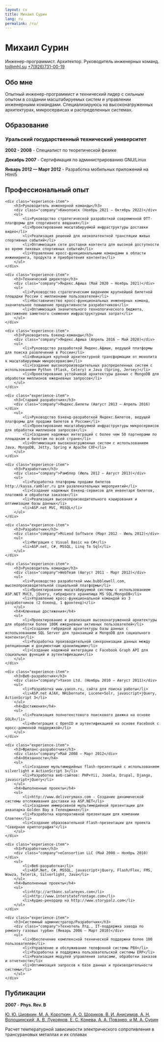 ```yaml
---
layout: cv
title: Михаил Сурин
lang: ru
permalink: /ru/
---
```


<div class="header">
    <h1>Михаил Сурин</h1>
    <div class="subtitle">Инженер-программист. Архитектор. Руководитель инженерных команд.</div>
    <div id="webaddress">
        <a href="mailto:to@mhl.su">to@mhl.su</a>
        <a href="https://mhl.su">+7(926)731-00-19</a>
    </div>
</div>

<div class="section">
    <h2>Обо мне</h2>
    <p>Опытный инженер-программист и технический лидер с сильным опытом в создании масштабируемых систем и управлении инженерными командами. Специализируюсь на высоконагруженных архитектурах, микросервисах и распределенных системах.</p>
</div>

<div class="section">
    <h2>Образование</h2>
    <div class="experience-item">
        <h3>Уральский государственный технический университет</h3>
        <p><strong>2002 - 2008</strong> - Специалист по теоретической физике</p>
        <p><strong>Декабрь 2007</strong> - Сертификация по администрированию GNU/Linux</p>
        <p><strong>Январь 2012 — Март 2012</strong> - Разработка мобильных приложений на Html5</p>
    </div>
</div>

<div class="section">
    <h2>Профессиональный опыт</h2>
    
    <div class="experience-item">
        <h3>Руководитель инженерной команды</h3>
        <div class="company">Кинопоиск (Ноябрь 2021 — Октябрь 2022)</div>
        <ul>
            <li>Руководство стратегической разработкой современной OTT-платформы для спортивного вещания</li>
            <li>Проектирование масштабируемой инфраструктуры доставки видео</li>
            <li>Реализация решений для низколатентной трансляции живых спортивных событий</li>
            <li>Оптимизация сети доставки контента для высокой доступности во время пиковых спортивных событий</li>
            <li>Управление кросс-функциональными командами в области инжиниринга, продукта и приобретения контента</li>
        </ul>
    </div>

    <div class="experience-item">
        <h3>Технический директор</h3>
        <div class="company">Яндекс.Афиша (Май 2020 — Ноябрь 2021)</div>
        <ul>
            <li>Руководство стратегическим видением крупнейшей билетной площадки России с миллионами пользователей</li>
            <li>Наставничество кросс-функциональных инженерных команд, значительное повышение продуктивности разработчиков</li>
            <li>Оптимизация значительного технологического бюджета, достижение заметного снижения инфраструктурных затрат</li>
        </ul>
    </div>

    <div class="experience-item">
        <h3>Руководитель бэкенд-команды</h3>
        <div class="company">Яндекс.Афиша (Апрель 2016 — Май 2020)</div>
        <ul>
            <li>Руководство разработкой Яндекс.Афиши, ведущей платформы для поиска развлечений в России</li>
            <li>Инициация крупной архитектурной трансформации от монолита к масштабируемым микросервисам</li>
            <li>Создание высокопроизводительных распределенных систем с использованием Python (Flask, Celery) и Java (Spring, Jersey)</li>
            <li>Проектирование устойчивой архитектуры данных с MongoDB для обработки миллионов ежедневных запросов</li>
        </ul>
    </div>

    <div class="experience-item">
        <h3>Старший разработчик</h3>
        <div class="company">Яндекс.Билеты (Август 2013 — Апрель 2016)</div>
        <ul>
            <li>Руководство бэкенд-разработкой Яндекс.Билетов, ведущей платформы для продажи билетов в России</li>
            <li>Проектирование масштабируемой инфраструктуры микросервисов для обработки миллионов запросов</li>
            <li>Создание надежных интеграций с более чем 50 партнерами по площадкам и билетам по всей стране</li>
            <li>Оптимизация высоконагруженных систем с использованием Java, MongoDB, Jetty, Spring и Apache CXF</li>
        </ul>
    </div>

    <div class="experience-item">
        <h3>Разработчик</h3>
        <div class="company">Рамблер (Июль 2012 — Август 2013)</div>
        <ul>
            <li>Разработка платформы продажи билетов http://kassa.rambler.ru для развлекательных мероприятий</li>
            <li>Создание надежных бэкенд-сервисов для инвентаря билетов, платежей и обработки заказов</li>
            <li>Реализация высокопроизводительного кэширования и оптимизации базы данных</li>
            <li>ASP.net MVC, MSSQL</li>
        </ul>
    </div>

    <div class="experience-item">
        <h3>Разработчик</h3>
        <div class="company">McLeod Software (Март 2012 - Июль 2012)</div>
        <ul>
            <li>Миграция с Visual Basic на C#</li>
            <li>ASP.net, C#, MSSQL, Linq To Sql</li>
        </ul>
    </div>

    <div class="experience-item">
        <h3>Руководитель команды</h3>
        <div class="company">WebTeam (Август 2011 - Март 2012)</div>
        <ul>
            <li>Руководство разработкой www.bubblewell.com, высокопроизводительной социальной платформы</li>
            <li>Проектирование масштабируемой системы с использованием ASP.NET MVC3, jQuery, гибридного хранилища MS SQL/MongoDB</li>
            <li>Управление кросс-функциональной командой из 3 разработчиков (2 бэкенд, 1 фронтенд)</li>
        </ul>
        <h4>Ключевые достижения</h4>
        <ul>
            <li>Проектирование и реализация высоконагруженной архитектуры для обработки более 100K ежедневных активных пользователей</li>
            <li>Создание гибридной архитектуры базы данных с использованием SQL Server для транзакций и MongoDB для социального контента</li>
            <li>Разработка производительной синхронизации данных между реляционным и документным хранилищами</li>
            <li>Создание надежной интеграции с Facebook Graph API для социальных функций и аутентификации</li>
        </ul>
    </div>

    <div class="experience-item">
        <h3>Веб-разработчик</h3>
        <div class="company">Yaxon Ltd. (Ноябрь 2010 — Август 2011)</div>
        <ul>
            <li>Разработка www.yaxon.ru, сайта для поиска работы</li>
            <li>ASP.net AJAX, NHibernate, Lucene+Solr, javascript+jQuery, ActionScript 3</li>
        </ul>
        <h4>Достижения</h4>
        <ul>
            <li>Реализация полнотекстового поискового движка на основе SOLR</li>
            <li>Интеграция с OpenID и аутентификацией на основе Facebook с кросс-доменной поддержкой</li>
        </ul>
    </div>

    <div class="experience-item">
        <h3>Фриланс-разработчик</h3>
        <div class="company">Май 2008 — Март 2012</div>
        <h4>Обязанности</h4>
        <ul>
            <li>Создание мультимедийных flash-презентаций с использованием silverlight и ActionScript 3</li>
            <li>Разработка веб-сайтов: PHP+Yii, Joomla, Drupal, Django, javascript+jQuery</li>
        </ul>
        <h4>Выполненные проекты</h4>
        <ul>
            <li>http://www.deliverymaxx.com - Создание динамической системы отслеживания доставки на ASP.NET</li>
            <li>Создание иммерсивной мультимедийной презентации для аквапарка Golden Bay в Геленджике</li>
            <li>Разработка корпоративной презентации для компании Славтек</li>
            <li>Создание образовательной Flash-презентации для проекта "Северная криптография"</li>
        </ul>
    </div>

    <div class="experience-item">
        <h3>Разработчик</h3>
        <div class="company">eConsortian LLC (Май 2008 — Ноябрь 2010)</div>
        <ul>
            <li>Веб-разработка</li>
            <li>ASP.Net, C#, MSSQL, javascript+jQuery, Flash/Flex, FMS, Wowza, Telerik, Silverlight, Java</li>
        </ul>
        <h4>Выполненные проекты</h4>
        <ul>
            <li>http://artbanc.solareyes.com</li>
            <li>http://www.interstatefrontage.com</li>
            <li>Аудио-рекордер на http://www.storypalz.com</li>
        </ul>
    </div>

    <div class="experience-item">
        <h3>Системный администратор/Разработчик</h3>
        <div class="company">Технотель Лтд., IT-поддержка завода по ремонту газовых турбин (Январь 2006 — Март 2010)</div>
        <ul>
            <li>Обеспечение комплексной технической поддержки более 100 пользователей</li>
            <li>Управление и обслуживание телефонной системы PBX</li>
            <li>Разработка и поддержка пользовательской системы ERP</li>
            <li>Реализация модулей управления запасами, обработки заказов и отчетности</li>
            <li>Оптимизация запросов к базе данных и производительности системы</li>
        </ul>
    </div>
</div>

<div class="section">
    <h2>Публикации</h2>
    <div class="publication">
        <p><strong>2007</strong> - <strong>Phys. Rev. B</strong></p>
        <p><a href="https://journals.aps.org/prb/abstract/10.1103/PhysRevB.76.075119">Ю. Ю. Циовкин, М. А. Короткин, А. О. Шориков, В. И. Анисимов, А. Н. Волошинский, А. В. Лукоянов, Е. С. Конева, А. А. Повзнер, и М. А. Сурин</a></p>
        <p>Расчет температурной зависимости электрического сопротивления в трансурановых металлах и их сплавах</p>
    </div>
</div> 
